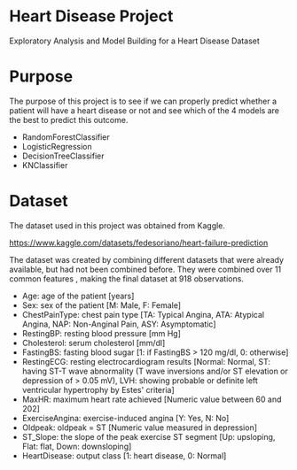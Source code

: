 # Heart Disease Project
Exploratory Analysis and Model Building for a Heart Disease Dataset

# Purpose

The purpose of this project is to see if we can properly predict whether a patient will have a heart disease or not and see which of the 4 models are the best to predict this outcome. 
* RandomForestClassifier
* LogisticRegression
* DecisionTreeClassifier
* KNClassifier 


# Dataset
The dataset used in this project was obtained from Kaggle.

https://www.kaggle.com/datasets/fedesoriano/heart-failure-prediction

The dataset was created by combining different datasets that were already available, but had not been combined before. They were combined over 11 common features , making the final dataset at 918 observations.

* Age: age of the patient [years]
* Sex: sex of the patient [M: Male, F: Female]
* ChestPainType: chest pain type [TA: Typical Angina, ATA: Atypical Angina, NAP: Non-Anginal Pain, ASY: Asymptomatic]
* RestingBP: resting blood pressure [mm Hg]
* Cholesterol: serum cholesterol [mm/dl]
* FastingBS: fasting blood sugar [1: if FastingBS > 120 mg/dl, 0: otherwise]
* RestingECG: resting electrocardiogram results [Normal: Normal, ST: having ST-T wave abnormality (T wave inversions and/or ST elevation or depression of > 0.05 mV), LVH: showing probable or definite left ventricular hypertrophy by Estes' criteria]
* MaxHR: maximum heart rate achieved [Numeric value between 60 and 202]
* ExerciseAngina: exercise-induced angina [Y: Yes, N: No]
* Oldpeak: oldpeak = ST [Numeric value measured in depression]
* ST_Slope: the slope of the peak exercise ST segment [Up: upsloping, Flat: flat, Down: downsloping]
* HeartDisease: output class [1: heart disease, 0: Normal]
